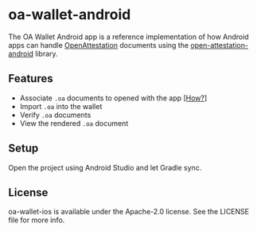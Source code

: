# oa-wallet-android
The OA Wallet Android app is a reference implementation of how Android apps can handle [OpenAttestation](https://www.openattestation.com/) documents using the [open-attestation-android](https://github.com/Open-Attestation/open-attestation-android) library.

## Features

- Associate `.oa` documents to opened with the app [[How?]](https://github.com/Open-Attestation/oa-wallet-android/wiki/How-to-associate-.oa-documents-to-your-app)
- Import `.oa` into the wallet
- Verify `.oa` documents
- View the rendered `.oa` document


## Setup

Open the project using Android Studio and let Gradle sync.

## License

oa-wallet-ios is available under the Apache-2.0 license. See the LICENSE file for more info.
